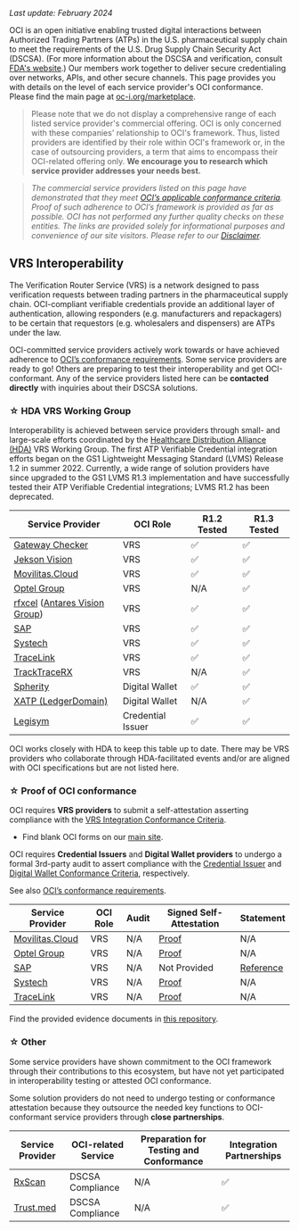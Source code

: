 _Last update: February 2024_

OCI is an open initiative enabling trusted digital interactions between Authorized Trading Partners (ATPs) in the U.S. pharmaceutical supply chain to meet the requirements of the U.S. Drug Supply Chain Security Act (DSCSA). (For more information about the DSCSA and verification, consult [FDA's website]([url](https://www.fda.gov/drugs/drug-supply-chain-security-act-dscsa/what-do-i-need-know-about-supply-chain-security-requirements-under-drug-supply-chain-security-act#Respond)).) Our members work together to deliver secure credentialing over networks, APIs, and other secure channels. This page provides you with details on the level of each service provider's OCI conformance. Please find the main page at [oc-i.org/marketplace](https://oc-i.org/marketplace).



>Please note that we do not display a comprehensive range of each listed service provider's commercial offering. OCI is only concerned with these companies' relationship to OCI's framework. Thus, listed providers are identified by their role within OCI's framework or, in the case of outsourcing providers, a term that aims to encompass their OCI-related offering only. **We encourage you to research which service provider addresses your needs best.**

>*The commercial service providers listed on this page have demonstrated that they meet [OCI’s applicable conformance criteria](https://www.oc-i.org/interoperability-profile). Proof of such adherence to OCI’s framework is provided as far as possible. OCI has not performed any further quality checks on these entities. The links are provided solely for informational purposes and convenience of our site visitors. Please refer to our [Disclaimer](https://www.oc-i.org/disclaimer).*

## VRS Interoperability

The Verification Router Service (VRS) is a network designed to pass verification requests between trading partners in the pharmaceutical supply chain. OCI-compliant verifiable credentials provide an additional layer of authentication, allowing responders (e.g. manufacturers and repackagers) to be certain that requestors (e.g. wholesalers and dispensers) are ATPs under the law. 

OCI-committed service providers actively work towards or have achieved adherence to [OCI’s conformance requirements](https://open-credentialing-initiative.github.io/Conformance-Program/). Some service providers are ready to go! Others are preparing to test their interoperability and get OCI-conformant. Any of the service providers listed here can be **contacted directly** with inquiries about their DSCSA solutions.

### ☆ HDA VRS Working Group
Interoperability is achieved between service providers through small- and large-scale efforts coordinated by the [Healthcare Distribution Alliance (HDA)](https://hda.org/) VRS Working Group. The first ATP Verifiable Credential integration efforts began on the GS1 Lightweight Messaging Standard (LVMS) Release 1.2 in summer 2022. Currently, a wide range of solution providers have since upgraded to the GS1 LVMS R1.3 implementation and have successfully tested their ATP Verifiable Credential integrations; LVMS R1.2 has been deprecated.

Service Provider | OCI Role | R1.2 Tested | R1.3 Tested
--- |--- | --- | ---
[Gateway Checker](https://gatewaychecker.com/) | VRS | ✅ | ✅ |
[Jekson Vision](https://jeksonvision.com) | VRS | ✅ | ✅ |
[Movilitas.Cloud](https://www.indx.com/en/product/movilitas-cloud)  | VRS |  ✅ | ✅ |
[Optel Group](https://www.optelgroup.com/en/) | VRS | N/A | ✅ |
[rfxcel](https://rfxcel.com/) ([Antares Vision Group](https://www.antaresvisiongroup.com/))  | VRS | ✅ | ✅ |
[SAP](https://www.sap.com/industries/life-sciences.html) | VRS | ✅ | ✅ |
[Systech](https://www.systechone.com/) | VRS | ✅ | ✅ |
[TraceLink](https://www.tracelink.com/) | VRS | ✅ | ✅ |
[TrackTraceRX](https://www.tracktracerx.com/) | VRS | N/A | ✅ |
[Spherity](https://www.caro.vc/) | Digital Wallet | ✅ | ✅ |
[XATP (LedgerDomain)](https://www.xatp.org/) | Digital Wallet | N/A | ✅ |
[Legisym](https://legisym.com/) | Credential Issuer | ✅ | ✅ |

OCI works closely with HDA to keep this table up to date. There may be VRS providers who collaborate through HDA-facilitated events and/or are aligned with OCI specifications but are not listed here.

### ☆ Proof of OCI conformance
OCI requires **VRS providers** to submit a self-attestation asserting compliance with the [VRS Integration Conformance Criteria](https://open-credentialing-initiative.github.io/VRS-Conformance-Criteria/). 

- Find blank OCI forms on our [main site](https://www.oc-i.org/forms).

OCI requires **Credential Issuers** and **Digital Wallet providers** to undergo a formal 3rd-party audit to assert compliance with the [Credential Issuer](https://open-credentialing-initiative.github.io/Credential-Issuer-Conformance-Criteria/) and [Digital Wallet Conformance Criteria](https://open-credentialing-initiative.github.io/Digital-Wallet-Conformance-Criteria/latest), respectively.

See also [OCI’s conformance requirements](https://open-credentialing-initiative.github.io/Conformance-Program/). 

Service Provider | OCI Role | Audit | Signed Self-Attestation | Statement
--- | --- | --- | --- | ---
[Movilitas.Cloud](https://www.indx.com/en/product/movilitas-cloud)  | VRS | N/A | [Proof](https://github.com/Open-Credentialing-Initiative/marketplace/tree/main/proof/Movilitas.Cloud) | N/A
[Optel Group](https://www.optelgroup.com/en/) | VRS | N/A | [Proof](https://github.com/Open-Credentialing-Initiative/marketplace/tree/main/proof/Optel%20Group) | N/A
[SAP](https://www.sap.com/industries/life-sciences.html) | VRS | N/A | Not Provided | [Reference](https://help.sap.com/docs/SAP_INFO_HUB_FOR_LIFE_SCIENCES_US_DRUG_SUPPLY_SECURITY?locale=en-US)
[Systech](https://www.systechone.com/) | VRS | N/A | [Proof](https://github.com/Open-Credentialing-Initiative/marketplace/tree/main/proof/Systech) | N/A
[TraceLink](https://www.tracelink.com/) | VRS | N/A | [Proof](https://github.com/Open-Credentialing-Initiative/marketplace/tree/main/proof/TraceLink) | N/A

Find the provided evidence documents in [this repository](https://github.com/Open-Credentialing-Initiative/marketplace/tree/main/proof).
### ☆ Other
Some service providers have shown commitment to the OCI framework through their contributions to this ecosystem, but have not yet participated in interoperability testing or attested OCI conformance.

Some solution providers do not need to undergo testing or conformance attestation because they outsource the needed key functions to OCI-conformant service providers through **close partnerships**.

Service Provider | OCI-related Service | Preparation for Testing and Conformance | Integration Partnerships
--- |--- | --- | ---
[RxScan](https://www.rxscan.com/dscsa-track-trace/) | DSCSA Compliance | N/A | ✅  
[Trust.med](https://trust.med/) | DSCSA Compliance | N/A |  ✅


